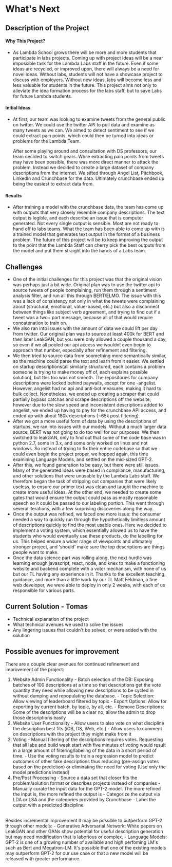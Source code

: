 # What's Next

## Description of the Project

  #### **Why This Project?**
  - As Lambda School grows there will be more and more students that participate in labs projects. Coming up with project ideas will be a near impossible task for the Lambda Labs staff in the future. Even if some ideas are recycled, or improved upon, there will always be a need for novel ideas. Without labs, students will not have a showcase project to discuss with employers. Without new ideas, labs will become less and less valuable for students in the future. This project aims not only to alleviate the idea formation process for the labs staff, but to save Labs for future Lambda students.
    
  #### **Initial Ideas**
  - At first, our team was looking to examine tweets from the general public on twitter. We could use the twitter API to pull data and examine as many tweets as we can. We aimed to detect sentiment to see if we could extract pain points, which could then be turned into ideas or problems for the Lambda Team.

      After some playing around and consultation with DS professors, our team decided to switch gears. While extracting pain points from tweets may have been possible, there was more direct manner to attack the problem. Instead we decided to create a large dataset of company descriptions from the internet. We sifted through Angel List, Pitchbook, LinkedIn and Crunchbase for the data. Ultimately crunchbase ended up being the easiest to extract data from.
      
  #### **Results**
  - After training a model with the crunchbase data, the team has come up with outputs that very closely resemble company descriptions. The text output is legible, and each describe an issue that is computer generated. Not every single output is sensible. Most are not ready to hand off to labs teams. What the team has been able to come up with is a trained model that generates text output in the format of a business problem. The future of this project will be to keep improving the output to the point that the Lambda Staff can cherry pick the best outputs from the model and put them straight into the hands of a Labs team.
  
## Challenges
 - One of the initial challenges for this project was that the original vision was perhaps just a bit wide.  Original plan was to use the twitter api to source tweets of people complaining, run them through a sentiment analysis filter, and run all this through BERT/ELMO.  The issue with this was a lack of consistency not only in what the tweets were complaining about (structural, emotional, value-based, etc.) but also a disconnect between things like subject verb agreement, and trying to find out if a tweet was a two+ part message, because all of that would require concatenation to train on.  
 - We also ran into issues with the amount of data we could lift per day from twitter.  Our original plan was to source at least 400k for BERT and then later LeakGAN, but you were only allowed a couple thousand a day, so even if we all pooled our api access we wouldnt even begin to approach that number, especially after refinement and filtering.
 - We then tried to source data from soomething more semantically similar, so the machine could parse the text and learn from it easier.  We settled on startup descriptions(all similarly structured, each contains a problem someone is trying to make money off of, each explains possible solution), but this too was not smooth.  The repositories for company descriptions were locked behind paywalls, except for one -angelist.  However, angelist had no api and anti-bot measures, making it hard to bulk collect.  Nonetheless, we ended up creating a scraper that could partially bypass catchas and scrape descriptions off the website, however due to the slow speed and inconsistent descriptions added to angelist, we ended up having to pay for the crunchbase API access, and ended up with about 180k descriptions (~65k post filtering).
 - After we got a more useful form of data by using the descriptions of startups, we ran into issues with our models.  Without a much larger data source, BERT was not going to do too well for our purposes.  We then switched to leakGAN, only to find out that some of the code base was in python 2.7, some in 3.x, and some only worked on linux and not windows.  So instead of trying to fix their entire codebase so that we could even begin the project proper, we hopped again, this time examining Language Models, and settled on the mid-sized GPT-2.
 - After this, we found generation to be easy, but there were still issues.  Many of the generated ideas were based in compliance, manufacturing, and other solutions that were unusable by the Lambda Labs staff.  We therefore began the task of stripping out companies that were likely useless, to ensure our primer text was clean and taught the machine to create more useful ideas.  At the other end, we needed to create some gates that would ensure the output could pass as mostly reasonable speech so it could be passed to our labeling portion.  This went through several iterations, with a few surprising discoveries along the way.
 - Once the output was refined, we faced one more issue: the consumer needed a way to quickly run through the hypothetically limitless amount of descriptions quickly to find the most usable ones.  Here we decided to implement a voting system, which essentially allowed us to have the students who would eventually use these products, do the labelling for us.  This helped ensure a wider range of viewpoints and ultimately stronger project, and 'should' make sure the top descriptions are things people want to make.  
 - Once the data science part was rolling along, the next hurdle was learning enough javascript, react, node, and knex to make a functioning website and backend complete with a voter mechanism, with none of us but our TL having any experience in it.  Thanks to the excellent teaching, guidance, and more than a little work by our TL Matt Feldman, a fine web developer, we were able to deploy in only 2 weeks, with each of us responsible for various parts.
 
## Current Solution - Tomas
  - Technical explanation of the project
  - What technical avenues we used to solve the issues
  - Any lingering issues that couldn't be solved, or were added with the solution
  
## Possible avenues for improvement
There are a couple clear avenues for continued refinement and improvement of the project:
  1. Website Admin Functionality
    - Batch selection of the DB: Exposing batches of 100 descriptions at a time so that descriptions get the vote quantity they need while allowing new descriptions to be cycled in without dumping and repopulating the database.
    - Topic Selection: Allow viewing of leaderboard filtered by topic
    - Export Options: Allow for exporting by current batch, by topic, by all, etc.
    - Remove Descriptions: Some of the descriptions will be a clear no, allow the admin to drop those descriptions easily
  2. Website User Functionality
    - Allow users to also vote on what discipline the description best fits (iOS, DS, Web, etc.)
    - Allow users to comment on descriptions with the project they might make from it
  3. Voting
    - Manual filtering of the descriptions requires votes. Requesting that all labs and build week start with five minutes of voting would result in a large amount of filtering/labeling of the data in a short period of time.
    - Use the voting results to train a regression model to predict outcomes of other fake descriptions thus reducing (pre-assign votes based on the prediction) or eliminating the need for voting (Use only the model predictions instead)
  4. Pre/Post Processing
    - Source a data set that closer fits the problem/solution format or describes projects instead of companies
    - Manually curate the input data for the GPT-2 model. The more refined the input is, the more refined the output is
    - Categorize the output via LDA or LSA and the categories provided by Crunchbase
    - Label the output with a predicted discipline
<br/>
Besides incremental improvement it may be possible to outperform GPT-2 through other models:
  - Generative Adversarial Network: White papers on LeakGAN and other GANs show potential for useful description generation but may need modification that is laborious or complex.
  - Language Models: GPT-2 is one of a growing number of available and high perfoming LM's such as Bert and Megatron-LM. It's possible that one of the existing models may outperform GPT-2 for our use case or that a new model will be released with greater performance.
